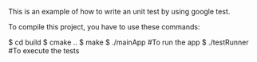 This is an example of how to write an unit test by using google test.

To compile this project, you have to use these commands:

$ cd build
$ cmake ..
$ make
$ ./mainApp #To run the app
$ ./testRunner #To execute the tests
